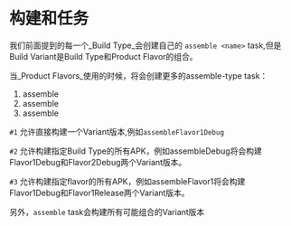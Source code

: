 # 构建和任务
我们前面提到的每一个_Build Type_会创建自己的 `assemble <name>` task,但是Build Variant是Build Type和Product Flavor的组合。

当_Product Flavors_使用的时候，将会创建更多的assemble-type task：
1. assemble<Variant Name>
2. assemble<Build Type Name>
3. assemble<Product Flavor Name>

`#1` 允许直接构建一个Variant版本,例如`assembleFlavor1Debug`

`#2` 允许构建指定Build Type的所有APK，例如assembleDebug将会构建Flavor1Debug和Flavor2Debug两个Variant版本。

`#3` 允许构建指定flavor的所有APK，例如assembleFlavor1将会构建Flavor1Debug和Flavor1Release两个Variant版本。

另外，`assemble` task会构建所有可能组合的Variant版本

